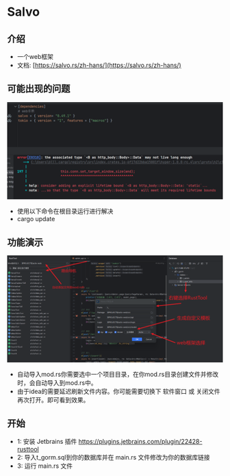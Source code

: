 # Salvo

## 介绍

- 一个web框架
- 文档: [https://salvo.rs/zh-hans/](https://salvo.rs/zh-hans/)

## 可能出现的问题

![](images/err1.png)

- 使用以下命令在根目录运行进行解决
- cargo update

## 功能演示
![](images/doc.png)

- 自动导入mod.rs你需要选中一个项目目录，在你mod.rs目录创建文件并修改时，会自动导入到mod.rs中。
- 由于idea的需要延迟刷新文件内容。你可能需要切换下 软件窗口 或 关闭文件再次打开。即可看到效果。

## 开始

- 1: 安装 Jetbrains 插件 https://plugins.jetbrains.com/plugin/22428-rusttool
- 2: 导入t_gorm.sql到你的数据库并在 main.rs 文件修改为你的数据库链接
- 3: 运行 main.rs 文件

